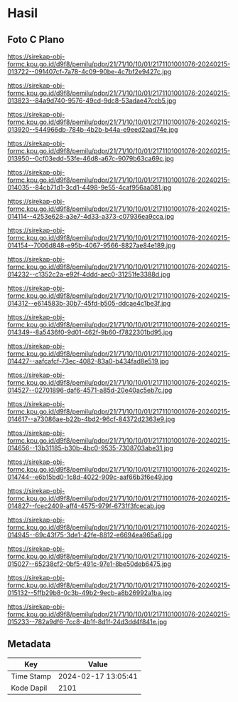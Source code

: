 # Hasil

## Foto C Plano

https://sirekap-obj-formc.kpu.go.id/d9f8/pemilu/pdpr/21/71/10/10/01/2171101001076-20240215-013722--091407cf-7a78-4c09-90be-4c7bf2e9427c.jpg

https://sirekap-obj-formc.kpu.go.id/d9f8/pemilu/pdpr/21/71/10/10/01/2171101001076-20240215-013823--84a9d740-9576-49cd-9dc8-53adae47ccb5.jpg

https://sirekap-obj-formc.kpu.go.id/d9f8/pemilu/pdpr/21/71/10/10/01/2171101001076-20240215-013920--544966db-784b-4b2b-b44a-e9eed2aad74e.jpg

https://sirekap-obj-formc.kpu.go.id/d9f8/pemilu/pdpr/21/71/10/10/01/2171101001076-20240215-013950--0cf03edd-53fe-46d8-a67c-9079b63ca69c.jpg

https://sirekap-obj-formc.kpu.go.id/d9f8/pemilu/pdpr/21/71/10/10/01/2171101001076-20240215-014035--84cb71d1-3cd1-4498-9e55-4caf956aa081.jpg

https://sirekap-obj-formc.kpu.go.id/d9f8/pemilu/pdpr/21/71/10/10/01/2171101001076-20240215-014114--4253e628-a3e7-4d33-a373-c07936ea9cca.jpg

https://sirekap-obj-formc.kpu.go.id/d9f8/pemilu/pdpr/21/71/10/10/01/2171101001076-20240215-014154--7006d848-e95b-4067-9566-8827ae84e189.jpg

https://sirekap-obj-formc.kpu.go.id/d9f8/pemilu/pdpr/21/71/10/10/01/2171101001076-20240215-014232--c1352c2a-e92f-4ddd-aec0-31251fe3388d.jpg

https://sirekap-obj-formc.kpu.go.id/d9f8/pemilu/pdpr/21/71/10/10/01/2171101001076-20240215-014312--e614583b-30b7-45fd-b505-ddcae4c1be3f.jpg

https://sirekap-obj-formc.kpu.go.id/d9f8/pemilu/pdpr/21/71/10/10/01/2171101001076-20240215-014349--8a5436f0-9d01-462f-9b60-f7822301bd95.jpg

https://sirekap-obj-formc.kpu.go.id/d9f8/pemilu/pdpr/21/71/10/10/01/2171101001076-20240215-014427--aafcafcf-73ec-4082-83a0-b434fad8e519.jpg

https://sirekap-obj-formc.kpu.go.id/d9f8/pemilu/pdpr/21/71/10/10/01/2171101001076-20240215-014527--02701896-daf6-4571-a85d-20e40ac5eb7c.jpg

https://sirekap-obj-formc.kpu.go.id/d9f8/pemilu/pdpr/21/71/10/10/01/2171101001076-20240215-014617--a73086ae-b22b-4bd2-96cf-84372d2363e9.jpg

https://sirekap-obj-formc.kpu.go.id/d9f8/pemilu/pdpr/21/71/10/10/01/2171101001076-20240215-014656--13b31185-b30b-4bc0-9535-7308703abe31.jpg

https://sirekap-obj-formc.kpu.go.id/d9f8/pemilu/pdpr/21/71/10/10/01/2171101001076-20240215-014744--e6b15bd0-1c8d-4022-909c-aaf66b3f6e49.jpg

https://sirekap-obj-formc.kpu.go.id/d9f8/pemilu/pdpr/21/71/10/10/01/2171101001076-20240215-014827--fcec2409-aff4-4575-979f-6731f3fcecab.jpg

https://sirekap-obj-formc.kpu.go.id/d9f8/pemilu/pdpr/21/71/10/10/01/2171101001076-20240215-014945--69c43f75-3de1-42fe-8812-e6694ea965a6.jpg

https://sirekap-obj-formc.kpu.go.id/d9f8/pemilu/pdpr/21/71/10/10/01/2171101001076-20240215-015027--65238cf2-0bf5-491c-97e1-8be50deb6475.jpg

https://sirekap-obj-formc.kpu.go.id/d9f8/pemilu/pdpr/21/71/10/10/01/2171101001076-20240215-015132--5ffb29b8-0c3b-49b2-9ecb-a8b26992a1ba.jpg

https://sirekap-obj-formc.kpu.go.id/d9f8/pemilu/pdpr/21/71/10/10/01/2171101001076-20240215-015233--782a9df6-7cc8-4b1f-8d1f-24d3dd4f841e.jpg


## Metadata

| Key        | Value               |
| ---------- | ------------------- |
| Time Stamp | 2024-02-17 13:05:41 |
| Kode Dapil | 2101                |



